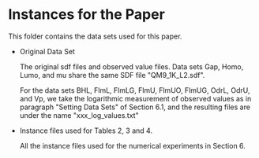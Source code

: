 # Instances for the Paper

This folder contains the data sets used for this paper.

- Original Data Set

  The original sdf files and observed value files. Data sets Gap, Homo, Lumo, and mu share the same SDF file "QM9_1K_L2.sdf".

  For the data sets BHL, FlmL, FlmLG, FlmU, FlmUO, FlmUG, OdrL, OdrU, and Vp, we take the logarithmic measurement of observed values as in paragraph "Setting Data Sets" of Section 6.1, and the resulting files are under the name "xxx_log_values.txt"

- Instance files used for Tables 2, 3 and 4.

  All the instance files used for the numerical experiments in Section 6.
